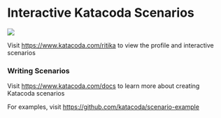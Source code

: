 # Interactive Katacoda Scenarios

[![](http://shields.katacoda.com/katacoda/ritika/count.svg)](https://www.katacoda.com/ritika "Get your profile on Katacoda.com")

Visit https://www.katacoda.com/ritika to view the profile and interactive scenarios

### Writing Scenarios
Visit https://www.katacoda.com/docs to learn more about creating Katacoda scenarios

For examples, visit https://github.com/katacoda/scenario-example
